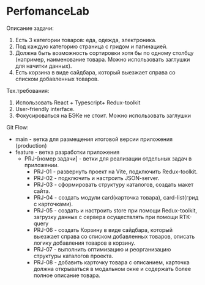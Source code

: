 # PerfomanceLab

Описание задачи:

1. Есть 3 категории товаров: еда, одежда, электроника.
2. Под каждую категорию страница с гридом и пагинацией.
3. Должна быть возможность сортировки хотя бы по одному столбцу (например, наименование товара. Можно использовать заглушки для начитки данных).
4. Есть корзина в виде сайдбара, который выезжает справа со списком добавленных товаров.

Тех.требования:

1. Использовать React + Typescript+ Redux-toolkit
2. User-friendly interface.
3. Фокусироваться на БЭКе не стоит. Можно использовать заглушки

Git Flow:

- main - ветка для размещения итоговой версии приложения (production)
- feature - ветка разработки приложения
  - PRJ-[номер задачи] - ветки для реализации отдельных задач в приложении.
    - PRJ-01 - развернуть проект на Vite, подключить Redux-toolkit.
    - PRJ-02 - подключить и настроить JSON-server.
    - PRJ-03 - сформировать структуру каталогов, создать макет сайта.
    - PRJ-04 - создать модули card(карточка товара), card-list(грид с карточками).
    - PRJ-05 - создать и настроить store при помощи Redux-toolkit, загрузку данных с сервера осуществлять при помощи RTK-query
    - PRJ-06 - создать Корзину в виде сайдбара, который выезжает справа со списком добавленных товаров, описать логику добавления товаров в корзину.
    - PRJ-07 - выполнить оптимизацию и реорганизацию структуры каталогов проекта.
    - PRJ-08 - добавить карточку товара с описанием, карточка должна открываться в модальном окне и содержать более полное описание товара.
